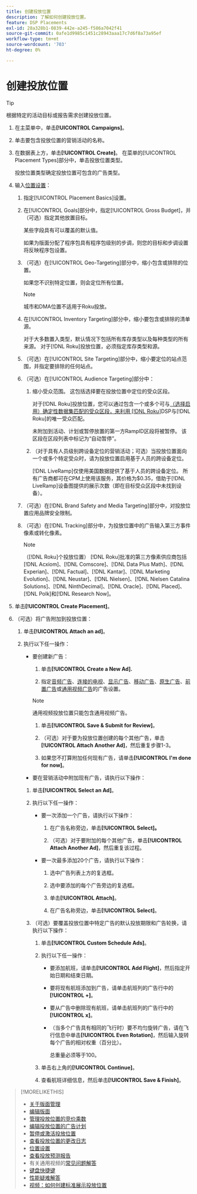 ```yaml
---
title: 创建投放位置
description: 了解如何创建投放位置。
feature: DSP Placements
exl-id: 28a328b1-0839-442e-a245-f586a7042f41
source-git-commit: 0afe1d9985c1451c28943aaa17c7d6f8a73a95ef
workflow-type: tm+mt
source-wordcount: '703'
ht-degree: 0%

---
```


# 创建投放位置

>[!TIP]
>
>根据特定的活动目标或报告需求创建投放位置。

1. 在主菜单中，单击&#x200B;**[!UICONTROL Campaigns]**。

1. 单击要包含投放位置的营销活动的名称。

1. 在数据表上方，单击&#x200B;**[!UICONTROL Create]**。 在菜单的[!UICONTROL Placement Types]部分中，单击投放位置类型。

   投放位置类型确定投放位置可包含的广告类型。

1. 输入[位置设置](placement-settings.md)：

   1. 指定[!UICONTROL Placement Basics]设置。

   1. 在[!UICONTROL Goals]部分中，指定[!UICONTROL Gross Budget]，并（可选）指定其他放置目标。

      某些字段具有可以覆盖的默认值。

      如果为版面分配了程序包具有程序包级别的步调，则您的目标和步调设置将反映程序包设置。

   1. （可选）在[!UICONTROL Geo-Targeting]部分中，缩小包含或排除的位置。

      如果您不识别特定位置，则会定位所有位置。

      >[!NOTE]
      >
      >城市和DMA位置不适用于Roku投放。

   1. 在[!UICONTROL Inventory Targeting]部分中，缩小要包含或排除的清单源。

      对于大多数置入类型，默认情况下包括所有库存类型以及每种类型的所有来源。 对于[!DNL Roku]投放位置，必须指定库存类型和源。

   1. （可选）在[!UICONTROL Site Targeting]部分中，缩小要定位的站点范围，并指定要排除的任何站点。

   1. （可选）在[!UICONTROL Audience Targeting]部分中：

      1. 缩小受众范围。 这包括选择要在投放位置中定位的受众区段。

         对于[!DNL Roku]投放位置，您可以通过包含一个或多个可与[（选择启用）确定性数据集匹配的受众区段，来利用 [!DNL Roku]](/help/dsp/inventory/roku-inventory.md)DSP与[!DNL Roku]的唯一受众匹配。

         未附加到活动、计划或暂停放置的第一方RampID区段将被暂停。 该区段在区段列表中标记为“自动暂停”。

      1. （对于具有人员级别跨设备定位的营销活动；可选）当投放位置面向一个或多个特定受众时，请为投放位置启用基于人员的跨设备定位。

         [!DNL LiveRamp]仅使用美国数据提供了基于人员的跨设备定位。 所有广告商都可在CPM上使用该服务，其价格为$0.35，借助于[!DNL LiveRamp]设备图提供的展示次数（即在目标受众区段中未找到设备）。

   1. （可选）在[!DNL Brand Safety and Media Targeting]部分中，对投放位置应用品牌安全限制。

   1. （可选）在[!DNL Tracking]部分中，为投放位置中的广告输入第三方事件像素或转化像素。

      >[!NOTE]
      >
      >（[!DNL Roku]个投放位置） [!DNL Roku]批准的第三方像素供应商包括[!DNL Acxiom]、[!DNL Comscore]、[!DNL Data Plus Math]、[!DNL Experian]、[!DNL Factual]、[!DNL Kantar]、[!DNL Marketing Evolution]、[!DNL Neustar]、[!DNL Nielsen]、[!DNL Nielsen Catalina Solutions]、[!DNL NinthDecimal]、[!DNL Oracle]、[!DNL Placed]、[!DNL Polk]和[!DNL Research Now]。

1. 单击&#x200B;**[!UICONTROL Create Placement]**。

1. （可选）将广告附加到投放位置：

   1. 单击&#x200B;**[!UICONTROL Attach an ad]**。

   1. 执行以下任一操作：

      * 要创建新广告：

         1. 单击&#x200B;**[!UICONTROL Create a New Ad].**

         1. 指定[音频广告](/help/dsp/campaign-management/ads/ad-settings-audio.md)、[连接的电视](/help/dsp/campaign-management/ads/ad-settings-connected-tv.md)、[显示广告](/help/dsp/campaign-management/ads/ad-settings-display.md)、[移动广告](/help/dsp/campaign-management/ads/ad-settings-mobile.md)、[原生广告](/help/dsp/campaign-management/ads/ad-settings-native.md)、[前置广告](/help/dsp/campaign-management/ads/ad-settings-pre-roll.md)或[通用视频广告](/help/dsp/campaign-management/ads/ad-settings-universal-video.md)的广告设置。

        >[!NOTE]
        >
        >通用视频投放位置只能包含通用视频广告。

         1. 单击&#x200B;**[!UICONTROL Save & Submit for Review]**。

         1. （可选）对于要为投放位置创建的每个其他广告，单击&#x200B;**[!UICONTROL Attach Another Ad]**，然后重复步骤1-3。

         1. 如果您不打算附加任何现有广告，请单击&#x200B;**[!UICONTROL I'm done for now]**。

      * 要在营销活动中附加现有广告，请执行以下操作：

      1. 单击&#x200B;**[!UICONTROL Select an Ad]**。

      1. 执行以下任一操作：

         * 要一次添加一个广告，请执行以下操作：

            1. 在广告名称旁边，单击&#x200B;**[!UICONTROL Select]。**

            1. （可选）对于要附加的每个其他广告，单击&#x200B;**[!UICONTROL Attach Another Ad]**，然后重复该过程。

         * 要一次最多添加20个广告，请执行以下操作：

            1. 选中广告列表上方的复选框。

            1. 选中要添加的每个广告旁边的复选框。

            1. 单击&#x200B;**[!UICONTROL Attach]**。

            1. 在广告名称旁边，单击&#x200B;**[!UICONTROL Select]**。

      1. （可选）要覆盖投放位置中特定广告的默认投放期限和广告轮换，请执行以下操作：

         1. 单击&#x200B;**[!UICONTROL Custom Schedule Ads]**。

         1. 执行以下任一操作：

            * 要添加航班，请单击&#x200B;**[!UICONTROL Add Flight]**，然后指定开始日期和结束日期。

            * 要将现有航班添加到广告，请单击航班列的广告行中的&#x200B;**[!UICONTROL +]**。

            * 要从广告中删除现有航班，请单击航班列的广告行中的&#x200B;**[!UICONTROL x]**。

            * （当多个广告具有相同的飞行时）要不均匀旋转广告，请在飞行信息中单击&#x200B;**[!UICONTROL Even Rotation]**，然后输入旋转每个广告的相对权重（百分比）。

              总重量必须等于100。

         1. 单击右上角的&#x200B;**[!UICONTROL Continue]**。

         1. 查看航班详细信息，然后单击&#x200B;**[!UICONTROL Save & Finish]**。

>[!MORELIKETHIS]
>
>* [关于版面管理](placement-about.md)
>* [编辑版面](placement-edit.md)
>* [管理投放位置的竞价乘数](placement-manage-bid-multipliers.md)
>* [编辑投放位置的广告计划](placement-edit-ad-schedule.md)
>* [暂停或激活投放位置](placement-pause-activate.md)
>* [查看投放位置的更改日志](placement-change-log.md)
>* [位置设置](placement-settings.md)
>* [查看投放预测报告](/help/dsp/campaign-management/reports/placement-forecast.md)
>* 有关通用视频的[常见问题解答](/help/dsp/campaign-management/faq-universal-video.md)
>* [键盘快捷键](/help/dsp/campaign-management/reports/keyboard-shortcuts.md)
>* [性能疑难解答](/help/dsp/optimization/troubleshooting-performance.md)
>* [视频：如何创建标准展示投放位置](https://video.tv.adobe.com/v/340454)
